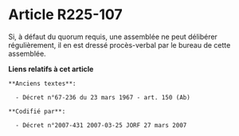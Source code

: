 # Article R225-107

Si, à défaut du quorum requis, une assemblée ne peut délibérer régulièrement, il en est dressé procès-verbal par le bureau de
cette assemblée.

**Liens relatifs à cet article**

	**Anciens textes**:

	  - Décret n°67-236 du 23 mars 1967 - art. 150 (Ab)

	**Codifié par**:

	  - Décret n°2007-431 2007-03-25 JORF 27 mars 2007
